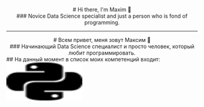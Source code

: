 <center> # Hi there, I'm Maxim 👋 </center> 
<center> ### Novice Data Science specialist and just a person who is fond of programming. </center>

---
<center> # Всем привет, меня зовут Максим 👋 </center> 
<center> ### Начинающий Data Science специалист и просто человек, который любит программировать. </center>
## На данный момент в список моих компетенций входит:
<img src="python.svg" alt="Python", width="200" height="100">

<!--
**MxWassermann/MxWassermann** is a ✨ _special_ ✨ repository because its `README.md` (this file) appears on your GitHub profile.

Here are some ideas to get you started:

- 🔭 I’m currently working on ...
- 🌱 I’m currently learning ...
- 👯 I’m looking to collaborate on ...
- 🤔 I’m looking for help with ...
- 💬 Ask me about ...
- 📫 How to reach me: ...
- 😄 Pronouns: ...
- ⚡ Fun fact: ...
-->
